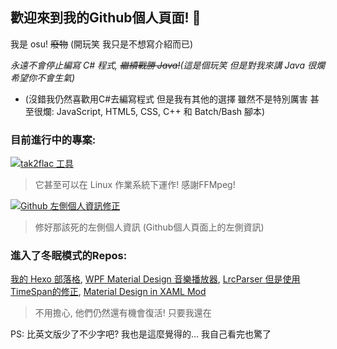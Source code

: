 ## 歡迎來到我的Github個人頁面! 👋

我是 osu! ~~廢物~~ (開玩笑 我只是不想寫介紹而已) 

*永遠不會停止編寫 C# 程式, ~~繼續戰勝 Java!~~(這是個玩笑 但是對我來講 Java 很爛 希望你不會生氣)*

* (沒錯我仍然喜歡用C#去編寫程式 但是我有其他的選擇 雖然不是特別厲害 甚至很爛: JavaScript, HTML5, CSS, C++ 和 Batch/Bash 腳本)

### 目前進行中的專案: 
[![tak2flac 工具](https://img.shields.io/badge/tak2flac-工具-brightgreen)](https://github.com/appleneko2001/tak2flac)
> 它甚至可以在 Linux 作業系統下運作! 感謝FFMpeg!

[![Github 左側個人資訊修正](https://img.shields.io/badge/Github-左側個人資訊修正-brightgreen)](https://github.com/appleneko2001/GithubProfileLeftDockFix)
> 修好那該死的左側個人資訊 (Github個人頁面上的左側資訊)

### 進入了冬眠模式的Repos:
[我的 Hexo 部落格](https://github.com/appleneko2001/appleneko2001.github.io), [WPF Material Design 音樂播放器](https://github.com/appleneko2001/NekoPlayer-Alpha), 
[LrcParser 但是使用TimeSpan的修正](https://github.com/appleneko2001/LrcParser), [Material Design in XAML Mod](https://github.com/appleneko2001/MaterialDesignInXaml-Mod)

> 不用擔心, 他們仍然還有機會復活! 只要我還在

PS: 比英文版少了不少字吧? 我也是這麼覺得的... 我自己看完也驚了
